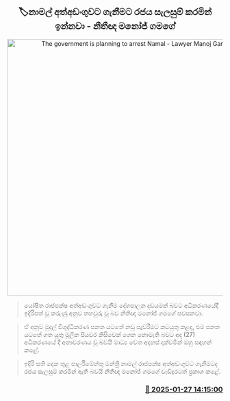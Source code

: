 <p align='center'><b><h2 align='center' title='The government is planning to arrest Namal - Lawyer Manoj Gamage'>🏷නාමල් අත්අඩංගුවට ගැනීමට රජය සැලසුම් කරමින් ඉන්නවා - නීතීඥ මනෝජ් ගමගේ</h2></b></p>
<p align='center'><img src='https://helakuru.sgp1.cdn.digitaloceanspaces.com/esana/images/lib/manoj-gamage-media.jpg' width='600' alt='The government is planning to arrest Namal - Lawyer Manoj Gamage'></p>

> යෝෂිත රාජපක්ෂ අත්අඩංගුවට ගැනීම දේශපාලන දඩයමක් බවට අධිකරණයේදී ඉදිරිපත් වූ කරුණු අනුව තහවුරු වූ බව නීතීඥ මනෝජ් ගමගේ පවසනවා.

> ඒ අනුව මුදල් විශුද්ධිකරණ පනත යටතේ නඩු පැවරීමට කටයුතු කළද, එම පනත යටතේ ගත යුතු මූලික පියවර කිසිවෙක් ගෙන නොමැති බවට අද (27) අධිකරණයේ දී අනාවරණය වූ බවයි මාධ්‍ය වෙත අදහස් දක්වමින් ඔහු සඳහන් කළේ.

> ඉදිරි සති දෙක තුළ පාර්ලිමේන්තු මන්ත්‍රී නාමල් රාජපක්ෂ අත්අඩංගුවට ගැනීමටද රජය සැලසුම් කරමින් ඇති බවයි නීතීඥ මනෝජ් ගමගේ වැඩිදුරටත් ප්‍රකාශ කළේ. 



<h3 align='right'><a href='https://www.helakuru.lk/esana/p/106924/'>📅 2025-01-27 14:15:00</a></h3>
